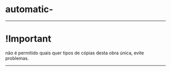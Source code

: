 # automatic-
_____________________
# !Important

não é permitido quais quer tipos de cópias desta obra única, evite problemas.
______________________
